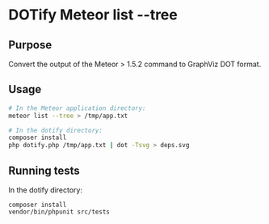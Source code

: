 # DOTify Meteor list --tree

## Purpose

Convert the output of the Meteor > 1.5.2 command to GraphViz DOT format.

## Usage

```bash
# In the Meteor application directory:
meteor list --tree > /tmp/app.txt

# In the dotify directory:
composer install
php dotify.php /tmp/app.txt | dot -Tsvg > deps.svg
```

## Running tests

In the dotify directory:
```
composer install
vendor/bin/phpunit src/tests
```
